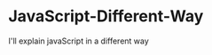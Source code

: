                                                         
# JavaScript-Different-Way
I'll explain javaScript in a different way       
  









